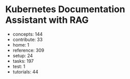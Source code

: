 # Kubernetes Documentation Assistant with RAG

- concepts: 144
- contribute: 33
- home: 1
- reference: 309
- setup: 24
- tasks: 197
- test: 1
- tutorials: 44

